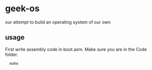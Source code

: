 # geek-os
our attempt to build an operating system of our own
## usage
First write assembly code in boot.asm. Make sure you are in the Code folder.
```
  make
```
